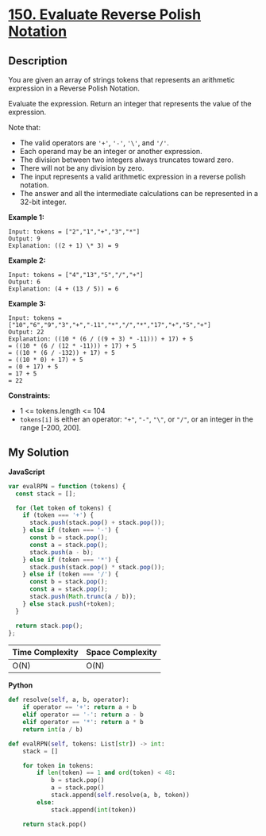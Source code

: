 # [150. Evaluate Reverse Polish Notation](https://leetcode.com/problems/evaluate-reverse-polish-notation)

## Description

You are given an array of strings tokens that represents an arithmetic expression in a Reverse Polish Notation.

Evaluate the expression. Return an integer that represents the value of the expression.

Note that:

- The valid operators are `'+'`, `'-'`, `'\'`, and `'/'`.
- Each operand may be an integer or another expression.
- The division between two integers always truncates toward zero.
- There will not be any division by zero.
- The input represents a valid arithmetic expression in a reverse polish notation.
- The answer and all the intermediate calculations can be represented in a 32-bit integer.

**Example 1:**

```
Input: tokens = ["2","1","+","3","*"]
Output: 9
Explanation: ((2 + 1) \* 3) = 9
```

**Example 2:**

```
Input: tokens = ["4","13","5","/","+"]
Output: 6
Explanation: (4 + (13 / 5)) = 6
```

**Example 3:**

```
Input: tokens = ["10","6","9","3","+","-11","*","/","*","17","+","5","+"]
Output: 22
Explanation: ((10 * (6 / ((9 + 3) * -11))) + 17) + 5
= ((10 * (6 / (12 * -11))) + 17) + 5
= ((10 * (6 / -132)) + 17) + 5
= ((10 * 0) + 17) + 5
= (0 + 17) + 5
= 17 + 5
= 22
```

**Constraints:**

- 1 <= tokens.length <= 104
- `tokens[i]` is either an operator: `"+"`, `"-"`, `"\"`, or `"/"`, or an integer in the range [-200, 200].

## My Solution

**JavaScript**

```js
var evalRPN = function (tokens) {
  const stack = [];

  for (let token of tokens) {
    if (token === '+') {
      stack.push(stack.pop() + stack.pop());
    } else if (token === '-') {
      const b = stack.pop();
      const a = stack.pop();
      stack.push(a - b);
    } else if (token === '*') {
      stack.push(stack.pop() * stack.pop());
    } else if (token === '/') {
      const b = stack.pop();
      const a = stack.pop();
      stack.push(Math.trunc(a / b));
    } else stack.push(+token);
  }

  return stack.pop();
};
```

| Time Complexity | Space Complexity |
| --------------- | ---------------- |
| O(N)            | O(N)             |

**Python**

```py
def resolve(self, a, b, operator):
    if operator == '+': return a + b
    elif operator == '-': return a - b
    elif operator == '*': return a * b
    return int(a / b)

def evalRPN(self, tokens: List[str]) -> int:
    stack = []

    for token in tokens:
        if len(token) == 1 and ord(token) < 48:
            b = stack.pop()
            a = stack.pop()
            stack.append(self.resolve(a, b, token))
        else:
            stack.append(int(token))

    return stack.pop()
```
